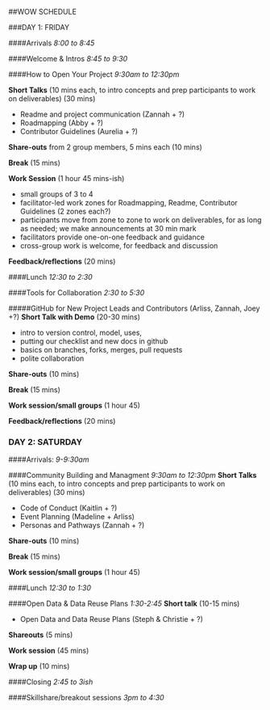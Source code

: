 ##WOW SCHEDULE

###DAY 1: FRIDAY 

####Arrivals
*8:00 to 8:45*

####Welcome & Intros
*8:45 to 9:30*

####How to Open Your Project
*9:30am  to 12:30pm*

**Short Talks** (10 mins each, to intro concepts and prep participants to work on deliverables)  (30 mins)

* Readme and project communication (Zannah + ?)
* Roadmapping (Abby + ?)
* Contributor Guidelines (Aurelia + ?)

**Share-outs** from 2 group members, 5 mins each (10 mins)

**Break** (15 mins)

**Work Session** (1 hour 45 mins-ish)

* small groups of 3 to 4
* facilitator-led work zones for Roadmapping, Readme, Contributor Guidelines (2 zones each?)
* participants move from zone to zone to work on deliverables, for as long as needed; we make announcements at 30 min mark
*  facilitators provide one-on-one feedback and guidance
*  cross-group work is welcome, for feedback and discussion

**Feedback/reflections** (20 mins)


####Lunch 
*12:30 to 2:30*

####Tools for Collaboration
*2:30 to 5:30*

#####GitHub for New Project Leads and Contributors (Arliss, Zannah, Joey +?)
**Short Talk with Demo** (20-30 mins)

* intro to version control, model, uses,
* putting our checklist and new docs in github
* basics on branches, forks, merges, pull requests 
* polite collaboration 

**Share-outs** (10 mins)

**Break** (15 mins)

**Work session/small groups** (1 hour 45)

**Feedback/reflections** (20 mins)


### DAY 2: SATURDAY

####Arrivals: 
*9-9:30am*


####Community Building and Managment
*9:30am to 12:30pm* 
**Short Talks** (10 mins each, to intro concepts and prep participants to work on deliverables)  (30 mins)

 * Code of Conduct (Kaitlin + ?)
 * Event Planning (Madeline + Arliss)
 * Personas and Pathways (Zannah + ?)

**Share-outs** (10 mins)

**Break** (15 mins)

**Work session/small groups** (1 hour 45)

####Lunch 
*12:30 to 1:30*
 
####Open Data & Data Reuse Plans 
*1:30-2:45*
**Short talk** (10-15 mins)

* Open Data and Data Reuse Plans (Steph & Christie + ?)

**Shareouts** (5 mins)

**Work session** (45 mins)

**Wrap up** (10 mins)


####Closing 
*2:45 to 3ish*


####Skillshare/breakout sessions
*3pm to 4:30* 
